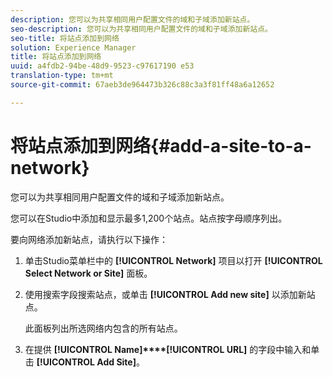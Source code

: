 ```yaml
---
description: 您可以为共享相同用户配置文件的域和子域添加新站点。
seo-description: 您可以为共享相同用户配置文件的域和子域添加新站点。
seo-title: 将站点添加到网络
solution: Experience Manager
title: 将站点添加到网络
uuid: a4fdb2-94be-48d9-9523-c97617190 e53
translation-type: tm+mt
source-git-commit: 67aeb3de964473b326c88c3a3f81ff48a6a12652

---
```



# 将站点添加到网络{#add-a-site-to-a-network}

您可以为共享相同用户配置文件的域和子域添加新站点。

您可以在Studio中添加和显示最多1,200个站点。站点按字母顺序列出。

要向网络添加新站点，请执行以下操作：

1. 单击Studio菜单栏中的 **[!UICONTROL Network]** 项目以打开 **[!UICONTROL Select Network or Site]** 面板。
1. 使用搜索字段搜索站点，或单击 **[!UICONTROL Add new site]** 以添加新站点。

   此面板列出所选网络内包含的所有站点。

1. 在提供 **[!UICONTROL Name]****[!UICONTROL URL]** 的字段中输入和单击 **[!UICONTROL Add Site]**。
